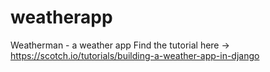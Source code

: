 # weatherapp
Weatherman - a weather app
Find the tutorial here -> https://scotch.io/tutorials/building-a-weather-app-in-django
